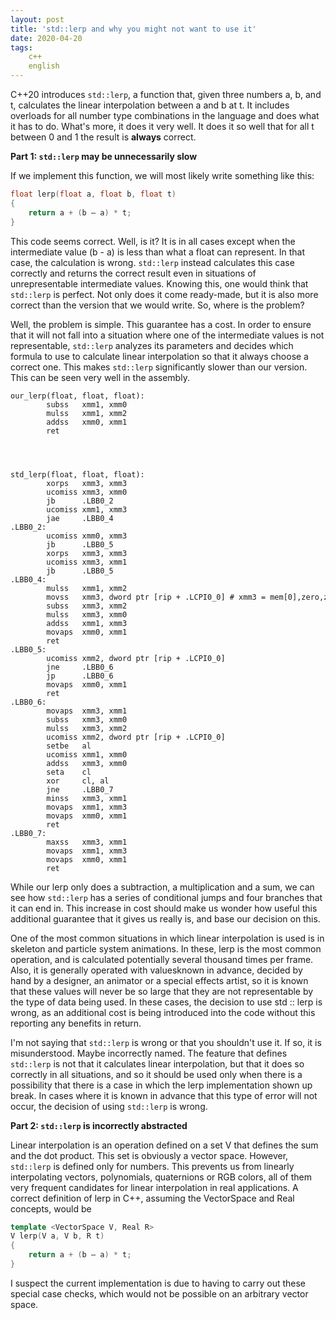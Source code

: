 ```yaml
---
layout: post
title: 'std::lerp and why you might not want to use it'
date: 2020-04-20
tags:
    c++
	english
---
```

C++20 introduces `std::lerp`, a function that, given three numbers a, b, and t, calculates the linear interpolation between a and b at t. It includes overloads for all number type combinations in the language and does what it has to do. What's more, it does it very well. It does it so well that for all t between 0 and 1 the result is **always** correct.

**Part 1: `std::lerp` may be unnecessarily slow**

If we implement this function, we will most likely write something like this:

```cpp
float lerp(float a, float b, float t)
{
	return a + (b – a) * t;
}
```

This code seems correct. Well, is it? It is in all cases except when the intermediate value (b - a) is less than what a float can represent. In that case, the calculation is wrong. `std::lerp` instead calculates this case correctly and returns the correct result even in situations of unrepresentable intermediate values. Knowing this, one would think that `std::lerp` is perfect. Not only does it come ready-made, but it is also more correct than the version that we would write. So, where is the problem?

Well, the problem is simple. This guarantee has a cost. In order to ensure that it will not fall into a situation where one of the intermediate values ​​is not representable, `std::lerp` analyzes its parameters and decides which formula to use to calculate linear interpolation so that it always choose a correct one. This makes `std::lerp` significantly slower than our version. This can be seen very well in the assembly.

```
our_lerp(float, float, float):
        subss   xmm1, xmm0
        mulss   xmm1, xmm2
        addss   xmm0, xmm1
        ret




std_lerp(float, float, float):
        xorps   xmm3, xmm3
        ucomiss xmm3, xmm0
        jb      .LBB0_2
        ucomiss xmm1, xmm3
        jae     .LBB0_4
.LBB0_2:
        ucomiss xmm0, xmm3
        jb      .LBB0_5
        xorps   xmm3, xmm3
        ucomiss xmm3, xmm1
        jb      .LBB0_5
.LBB0_4:
        mulss   xmm1, xmm2
        movss   xmm3, dword ptr [rip + .LCPI0_0] # xmm3 = mem[0],zero,zero,zero
        subss   xmm3, xmm2
        mulss   xmm3, xmm0
        addss   xmm1, xmm3
        movaps  xmm0, xmm1
        ret
.LBB0_5:
        ucomiss xmm2, dword ptr [rip + .LCPI0_0]
        jne     .LBB0_6
        jp      .LBB0_6
        movaps  xmm0, xmm1
        ret
.LBB0_6:
        movaps  xmm3, xmm1
        subss   xmm3, xmm0
        mulss   xmm3, xmm2
        ucomiss xmm2, dword ptr [rip + .LCPI0_0]
        setbe   al
        ucomiss xmm1, xmm0
        addss   xmm3, xmm0
        seta    cl
        xor     cl, al
        jne     .LBB0_7
        minss   xmm3, xmm1
        movaps  xmm1, xmm3
        movaps  xmm0, xmm1
        ret
.LBB0_7:
        maxss   xmm3, xmm1
        movaps  xmm1, xmm3
        movaps  xmm0, xmm1
        ret
```

While our lerp only does a subtraction, a multiplication and a sum, we can see how `std::lerp` has a series of conditional jumps and four branches that it can end in. This increase in cost should make us wonder how useful this additional guarantee that it gives us really is, and base our decision on this.

One of the most common situations in which linear interpolation is used is in skeleton and particle system animations. In these, lerp is the most common operation, and is calculated potentially several thousand times per frame. Also, it is generally operated with values ​​known in advance, decided by hand by a designer, an animator or a special effects artist, so it is known that these values ​​will never be so large that they are not representable by the type of data being used. In these cases, the decision to use std :: lerp is wrong, as an additional cost is being introduced into the code without this reporting any benefits in return.

I'm not saying that `std::lerp` is wrong or that you shouldn't use it. If so, it is misunderstood. Maybe incorrectly named. The feature that defines `std::lerp` is not that it calculates linear interpolation, but that it does so correctly in all situations, and so it should be used only when there is a possibility that there is a case in which the lerp implementation shown up break. In cases where it is known in advance that this type of error will not occur, the decision of using `std::lerp` is wrong.

**Part 2: `std::lerp` is incorrectly abstracted**

Linear interpolation is an operation defined on a set V that defines the sum and the dot product. This set is obviously a vector space. However, `std::lerp` is defined only for numbers. This prevents us from linearly interpolating vectors, polynomials, quaternions or RGB colors, all of them very frequent candidates for linear interpolation in real applications. A correct definition of lerp in C++, assuming the VectorSpace and Real concepts, would be

```cpp
template <VectorSpace V, Real R>
V lerp(V a, V b, R t)
{
	return a + (b – a) * t;
}
```

I suspect the current implementation is due to having to carry out these special case checks, which would not be possible on an arbitrary vector space.